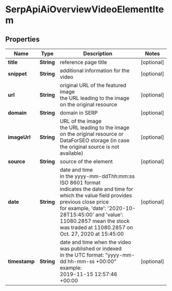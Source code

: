 # SerpApiAiOverviewVideoElementItem


## Properties

| Name | Type | Description | Notes |
|------------ | ------------- | ------------- | -------------|
**title** | **String** | reference page title |[optional]|
**snippet** | **String** | additional information for the video |[optional]|
**url** | **String** | original URL of the featured image<br>the URL leading to the image on the original resource |[optional]|
**domain** | **String** | domain in SERP |[optional]|
**imageUrl** | **String** | URL of the image<br>the URL leading to the image on the original resource or DataForSEO storage (in case the original source is not available) |[optional]|
**source** | **String** | source of the element |[optional]|
**date** | **String** | date and time<br>in the yyyy-mm-ddThh:mm:ss ISO 8601 format<br>indicates the date and time for which the value field provides previous close price<br>for example, 'date': '2020-10-28T15:45:00' and 'value': 11080.2857 mean the stock was traded at 11080.2857 on Oct. 27, 2020 at 15:45:00 |[optional]|
**timestamp** | **String** | date and time when the video was published or indexed<br>in the UTC format: “yyyy-mm-dd hh-mm-ss +00:00”<br>example:<br>2019-11-15 12:57:46 +00:00 |[optional]|